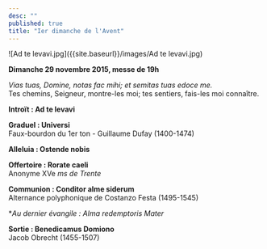 ```yaml
---
desc: ""
published: true
title: "Ier dimanche de l'Avent"
---
```



![Ad te levavi.jpg]({{site.baseurl}}/images/Ad te levavi.jpg)


**Dimanche 29 novembre 2015, messe de 19h**

*Vias tuas, Domine, notas fac mihi; et semitas tuas edoce me.*  
Tes chemins, Seigneur, montre-les moi; tes sentiers, fais-les moi connaître.

**Introït : Ad te levavi**

**Graduel : Universi**  
Faux-bourdon du 1er ton - Guillaume Dufay (1400-1474)

**Alleluia : Ostende nobis**

**Offertoire : Rorate caeli**  
Anonyme XVe *ms de Trente*

**Communion : Conditor alme siderum**  
Alternance polyphonique de Costanzo Festa (1495-1545)

**Au dernier évangile : Alma redemptoris Mater*

**Sortie : Benedicamus Domiono**  
Jacob Obrecht (1455-1507)
